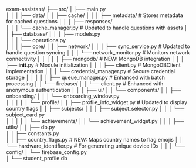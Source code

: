 exam-assistant/
├── src/
│   ├── main.py                
│   │
│   ├── data/
│   │   ├── cache/
│   │   │   ├── metadata/       # Stores metadata for cached questions
│   │   │   ├── responses/      
│   │   │   └── cache_manager.py # Updated to handle questions with assets
│   │   ├── database/
│   │   │   ├── models.py      
│   │   │   └── operations.py  
│   │
│   ├── core/
│   │   ├── network/
│   │   │   ├── sync_service.py        # Updated to handle question syncing
│   │   │   └── network_monitor.py     # Monitors network connectivity
│   │   │
│   │   ├── mongodb/                   # NEW: MongoDB integration
│   │   │   ├── __init__.py            # Module initialization
│   │   │   ├── client.py              # MongoDBClient implementation
│   │   │   └── credential_manager.py  # Secure credential storage
│   │   │
│   │   ├── queue_manager.py           # Enhanced with batch processing
│   │   └── firebase/
│   │       └── client.py              # Enhanced with anonymous authentication
│   │
│   ├── ui/
│   │   └── components/
│   │       ├── onboarding/
│   │       │   └── onboarding_window.py  
│   │       │
│   │       └── profile/
│   │           ├── profile_info_widget.py # Updated to display country flags
│   │           ├── subjects/
│   │           │   ├── subject_selector.py 
│   │           │   └── subject_card.py     
│   │           │
│   │           └── achievements/
│   │               └── achievement_widget.py 
│   │
│   ├── utils/
│   │   ├── db.py              
│   │   ├── constants.py        
│   │   ├── country_flags.py    # NEW: Maps country names to flag emojis
│   │   └── hardware_identifier.py  # For generating unique device IDs
│   │
│   └── config/
│       └── firebase_config.py  
│
└── student_profile.db         